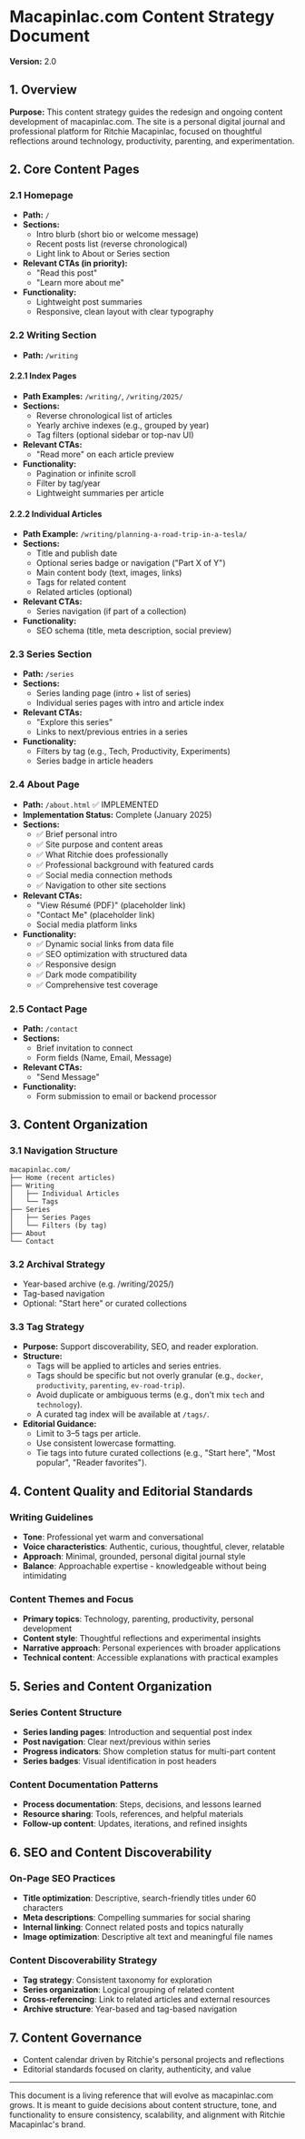 # Macapinlac.com Content Strategy Document

**Version:** 2.0

## 1. Overview

**Purpose:** This content strategy guides the redesign and ongoing content development of macapinlac.com. The site is a personal digital journal and professional platform for Ritchie Macapinlac, focused on thoughtful reflections around technology, productivity, parenting, and experimentation.

## 2. Core Content Pages

### 2.1 Homepage

* **Path:** `/`
* **Sections:**
  * Intro blurb (short bio or welcome message)
  * Recent posts list (reverse chronological)
  * Light link to About or Series section
* **Relevant CTAs (in priority):**
  * "Read this post"
  * "Learn more about me"
* **Functionality:**
  * Lightweight post summaries
  * Responsive, clean layout with clear typography

### 2.2 Writing Section

* **Path:** `/writing`

#### 2.2.1 Index Pages

* **Path Examples:** `/writing/`, `/writing/2025/`
* **Sections:**
  * Reverse chronological list of articles
  * Yearly archive indexes (e.g., grouped by year)
  * Tag filters (optional sidebar or top-nav UI)
* **Relevant CTAs:**
  * "Read more" on each article preview
* **Functionality:**
  * Pagination or infinite scroll
  * Filter by tag/year
  * Lightweight summaries per article

#### 2.2.2 Individual Articles

* **Path Example:** `/writing/planning-a-road-trip-in-a-tesla/`
* **Sections:**
  * Title and publish date
  * Optional series badge or navigation ("Part X of Y")
  * Main content body (text, images, links)
  * Tags for related content
  * Related articles (optional)
* **Relevant CTAs:**
  * Series navigation (if part of a collection)
* **Functionality:**
  * SEO schema (title, meta description, social preview)

### 2.3 Series Section

* **Path:** `/series`
* **Sections:**
  * Series landing page (intro + list of series)
  * Individual series pages with intro and article index
* **Relevant CTAs:**
  * "Explore this series"
  * Links to next/previous entries in a series
* **Functionality:**
  * Filters by tag (e.g., Tech, Productivity, Experiments)
  * Series badge in article headers

### 2.4 About Page

* **Path:** `/about.html` ✅ IMPLEMENTED
* **Implementation Status:** Complete (January 2025)
* **Sections:**
  * ✅ Brief personal intro
  * ✅ Site purpose and content areas
  * ✅ What Ritchie does professionally
  * ✅ Professional background with featured cards
  * ✅ Social media connection methods
  * ✅ Navigation to other site sections
* **Relevant CTAs:**
  * "View Résumé (PDF)" (placeholder link)
  * "Contact Me" (placeholder link)
  * Social media platform links
* **Functionality:**
  * ✅ Dynamic social links from data file
  * ✅ SEO optimization with structured data
  * ✅ Responsive design
  * ✅ Dark mode compatibility
  * ✅ Comprehensive test coverage

### 2.5 Contact Page

* **Path:** `/contact`
* **Sections:**
  * Brief invitation to connect
  * Form fields (Name, Email, Message)
* **Relevant CTAs:**
  * "Send Message"
* **Functionality:**
  * Form submission to email or backend processor

## 3. Content Organization

### 3.1 Navigation Structure

```
macapinlac.com/
├── Home (recent articles)
├── Writing
│   ├── Individual Articles
│   └── Tags
├── Series
│   ├── Series Pages
│   └── Filters (by tag)
├── About
└── Contact
```

### 3.2 Archival Strategy

* Year-based archive (e.g. /writing/2025/)
* Tag-based navigation
* Optional: "Start here" or curated collections

### 3.3 Tag Strategy

* **Purpose:** Support discoverability, SEO, and reader exploration.
* **Structure:**
  * Tags will be applied to articles and series entries.
  * Tags should be specific but not overly granular (e.g., `docker`, `productivity`, `parenting`, `ev-road-trip`).
  * Avoid duplicate or ambiguous terms (e.g., don't mix `tech` and `technology`).
  * A curated tag index will be available at `/tags/`.
* **Editorial Guidance:**
  * Limit to 3–5 tags per article.
  * Use consistent lowercase formatting.
  * Tie tags into future curated collections (e.g., "Start here", "Most popular", "Reader favorites").

## 4. Content Quality and Editorial Standards

### Writing Guidelines
- **Tone**: Professional yet warm and conversational
- **Voice characteristics**: Authentic, curious, thoughtful, clever, relatable
- **Approach**: Minimal, grounded, personal digital journal style
- **Balance**: Approachable expertise - knowledgeable without being intimidating

### Content Themes and Focus
- **Primary topics**: Technology, parenting, productivity, personal development
- **Content style**: Thoughtful reflections and experimental insights
- **Narrative approach**: Personal experiences with broader applications
- **Technical content**: Accessible explanations with practical examples

## 5. Series and Content Organization

### Series Content Structure
- **Series landing pages**: Introduction and sequential post index
- **Post navigation**: Clear next/previous within series
- **Progress indicators**: Show completion status for multi-part content
- **Series badges**: Visual identification in post headers

### Content Documentation Patterns
- **Process documentation**: Steps, decisions, and lessons learned
- **Resource sharing**: Tools, references, and helpful materials
- **Follow-up content**: Updates, iterations, and refined insights

## 6. SEO and Content Discoverability

### On-Page SEO Practices
- **Title optimization**: Descriptive, search-friendly titles under 60 characters
- **Meta descriptions**: Compelling summaries for social sharing
- **Internal linking**: Connect related posts and topics naturally
- **Image optimization**: Descriptive alt text and meaningful file names

### Content Discoverability Strategy
- **Tag strategy**: Consistent taxonomy for exploration
- **Series organization**: Logical grouping of related content
- **Cross-referencing**: Link to related articles and external resources
- **Archive structure**: Year-based and tag-based navigation

## 7. Content Governance

* Content calendar driven by Ritchie's personal projects and reflections
* Editorial standards focused on clarity, authenticity, and value

---

This document is a living reference that will evolve as macapinlac.com grows. It is meant to guide decisions about content structure, tone, and functionality to ensure consistency, scalability, and alignment with Ritchie Macapinlac's brand.